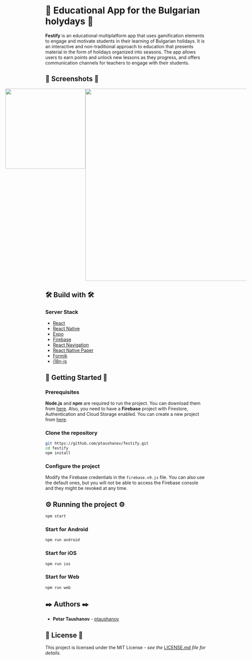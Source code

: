# 🌸 Educational App for the Bulgarian holydays 🌸

**Festify** is an educational multiplatform app that uses gamification elements
to engage and motivate students in their learning of Bulgarian holidays. It is
an interactive and non-traditional approach to education that presents material
in the form of holidays organized into seasons. The app allows users to earn
points and unlock new lessons as they progress, and offers communication
channels for teachers to engage with their students.

## 📱 Screenshots 📱

<div style="display: flex; justify-content: center;">
  <img src="https://github.com/ptaushanov/festify/assets/33032001/98aee307-8ae2-4687-9d52-1428703820f8" width="250" />  
  <img src="https://github.com/ptaushanov/festify/assets/33032001/a4511648-26e5-45ca-a50a-acae2b196f6e" width="600"/>
</div>


## 🛠️ Build with 🛠️

### Server Stack

- [React](https://reactjs.org/)
- [React Native](https://reactnative.dev/)
- [Expo](https://expo.io/)
- [Firebase](https://firebase.google.com/)
- [React Navigation](https://reactnavigation.org/)
- [React Native Paper](https://callstack.github.io/react-native-paper/)
- [Formik](https://formik.org/)
- [i18n-js]()

## 🚀 Getting Started 🚀

### Prerequisites

**Node.js** and **npm** are required to run the project. You can download them from
[here](https://nodejs.org/en/). Also, you need to have a **Firebase** project with
Firestore, Authentication and Cloud Storage enabled. You can create a new
project from [here](https://console.firebase.google.com/).

### Clone the repository

```bash
git https://github.com/ptaushanov/festify.git
cd festify
npm install
```

### Configure the project

Modify the Firebase credentials in the `firebase.v9.js` file. You can also use
the default ones, but you will not be able to access the Firebase console and
they might be revoked at any time.

## ⚙️ Running the project ⚙️

```bash
npm start
```

### Start for Android

```bash
npm run android
```

### Start for iOS

```bash
npm run ios
```

### Start for Web

```bash
npm run web
```

## ✒️ Authors ✒️

- **Petar Taushanov** - [ptaushanov](https://github.com/ptaushanov)

## 📄 License 📄

This project is licensed under the MIT License - _see the_
[LICENSE.md](https://github.com/ptaushanov/festify/blob/master/LICENSE) _file
for details._
